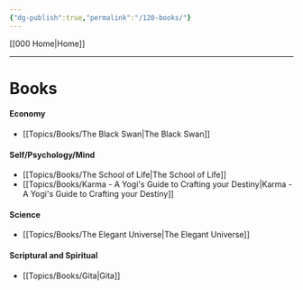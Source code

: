 ```yaml
---
{"dg-publish":true,"permalink":"/120-books/"}
---
```


[[000 Home\|Home]]

---

# Books
#### Economy
- [[Topics/Books/The Black Swan\|The Black Swan]]

#### Self/Psychology/Mind
- [[Topics/Books/The School of Life\|The School of Life]]
- [[Topics/Books/Karma - A Yogi's Guide to Crafting your Destiny\|Karma - A Yogi's Guide to Crafting your Destiny]]

#### Science
- [[Topics/Books/The Elegant Universe\|The Elegant Universe]]

#### Scriptural and Spiritual
* [[Topics/Books/Gita\|Gita]]